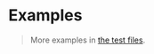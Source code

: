 # Examples

> More examples in [the test files](https://github.com/heap-data-structure/fibonacci-heap/tree/main/test/src).
